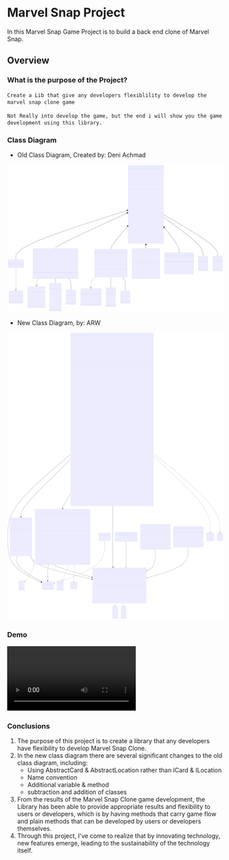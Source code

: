 # Marvel Snap Project
In this Marvel Snap Game Project is to build a back end clone of Marvel Snap.

## Overview
### What is the purpose of the Project?
    Create a Lib that give any developers flexiblility to develop the marvel snap clone game

    Not Really into develop the game, but the end i will show you the game development using this library.

### Class Diagram
* Old Class Diagram, Created by: Deni Achmad

![old](https://github.com/ARidwanW/Bootcamp-SE-FMLX/blob/main/IndividualProject/MarvelSnapProject/MarvelSnapProject/ClassDiagram/Old_MarvelSnap.svg)

* New Class Diagram, by: ARW

![new](https://github.com/ARidwanW/Bootcamp-SE-FMLX/blob/main/IndividualProject/MarvelSnapProject/MarvelSnapProject/ClassDiagram/New-Marvel-Snap2.svg)

### Demo
![Demo](https://github.com/ARidwanW/Bootcamp-SE-FMLX/blob/main/IndividualProject/MarvelSnapProject/Demo/MarvelSnapDemo.mp4)

### Conclusions
1. The purpose of this project is to create a library that any developers have flexibility to develop Marvel Snap Clone.
2. In the new class diagram there are several significant changes to the old class diagram, including:
    * Using AbstractCard & AbstractLocation rather than ICard & ILocation
    * Name convention
    * Additional variable & method
    * subtraction and addition of classes
3. From the results of the Marvel Snap Clone game development, the Library has been able to provide appropriate results and flexibility to users or developers, which is by having methods that carry game flow and plain methods that can be developed by users or developers themselves.
4. Through this project, I've come to realize that by innovating technology, new features emerge, leading to the sustainability of the technology itself.
